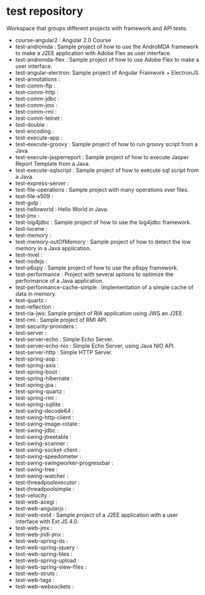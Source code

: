 # test repository

Workspace that groups different projects with framework and API tests:
- course-angular2 : Angular 2.0 Course
- test-andromda : Sample project of how to use the AndroMDA framework to make a J2EE application with Adobe Flex as user interface.
- test-andromda-flex : Sample project of how to use Adobe Flex to make a user interface.
- test-angular-electron: Sample project of Angular Framwork + ElectronJS
- test-annotations :
- test-comm-ftp :
- test-comm-http :
- test-comm-jdbc :
- test-comm-jmx :
- test-comm-rmi :
- test-comm-telnet :
- test-double :
- test-encoding :
- test-execute-app :
- test-execute-groovy : Sample project of how to run groovy script from a Java.
- test-execute-jasperreport : Sample project of how to execute Jasper Report Template from a Java.
- test-execute-sqlscript : Sample project of how to execute sql script from a Java.
- test-express-server :
- test-file-operations : Sample project with many operations over files.
- test-file-x509 :
- test-gulp :
- test-helloworld : Hello World in Java.
- test-jmx :
- test-log4jdbc : Sample project of how to use the log4jdbc framework.
- test-lucene :
- test-memory :
- test-memory-outOfMemory : Sample project of how to detect the low memory in a Java application.
- test-mvel :
- test-nodejs :
- test-p6spy : Sample project of how to use the p6spy framework.
- test-performance : Project with several options to optimize the performance of a Java application.
- test-performance-cache-simple : Implementation of a simple cache of data in memory.
- test-quartz :
- test-reflection :
- test-ria-jws: Sample project of RIA application using JWS an J2EE.
- test-rmi : Sample project of RMI API.
- test-security-providers :
- test-server :
- test-server-echo : Simple Echo Server.
- test-server-echo-nio : Simple Echo Server, using Java NIO API.  
- test-server-http : Simple HTTP Server.
- test-spring-aop :
- test-spring-axis :
- test-spring-boot :
- test-spring-hibernate :
- test-spring-jpa :
- test-spring-quartz :
- test-spring-rmi :
- test-spring-sqllite :
- test-swing-decode64 :
- test-swing-http-client :
- test-swing-image-rotate :
- test-swing-jdbc :
- test-swing-jtreetable :
- test-swing-scanner :
- test-swing-socket-client :
- test-swing-speedometer :
- test-swing-swingworker-progressbar :
- test-swing-tree :
- test-swing-watcher :
- test-threadpoolexecutor :
- test-threadpoolsimple :
- test-velocity :
- test-web-acegi :
- test-web-angularjs :
- test-web-ext4 : Sample project of a J2EE application with a user interface with Ext JS 4.0.
- test-web-jmx :
- test-web-jndi-jmx :
- test-web-spring-ds :
- test-web-spring-jquery :
- test-web-spring-tiles :
- test-web-spring-upload :
- test-web-spring-view-files :
- test-web-struts :
- test-web-tags :
- test-web-websockets :